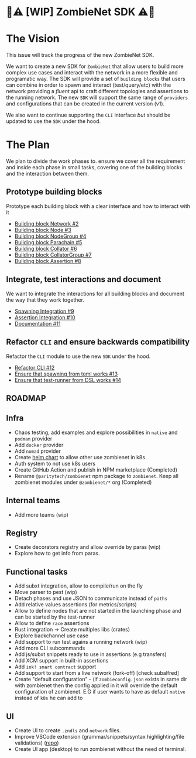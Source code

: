 # 🚧⚠️ [WIP] ZombieNet SDK  ⚠️🚧

# The Vision

This issue will track the progress of the new ZombieNet SDK.

We want to create a new SDK for `ZombieNet` that allow users to build more complex use cases and interact with the network in a more flexible and programatic way.
The SDK will provide a set of `building blocks` that users can combine in order to spawn and interact (test/query/etc) with the network providing a *fluent* api to craft different topologies and assertions to the running network. The new `SDK` will support the same range of `providers` and configurations that can be created in the current version (v1).

We also want to continue supporting the `CLI` interface *but* should be updated to use the `SDK` under the hood.

# The Plan

We plan to divide the work phases to. ensure we cover all the requirement and inside each phase in small tasks, covering one of the building blocks and the interaction between them. 

## Prototype building blocks

Prototype each building block with a clear interface and how to interact with it
- [Building block Network #2](https://github.com/paritytech/zombienet-sdk/issues/2)
- [Building block Node #3](https://github.com/paritytech/zombienet-sdk/issues/3)
- [Building block NodeGroup #4](https://github.com/paritytech/zombienet-sdk/issues/4)
- [Building block Parachain #5](https://github.com/paritytech/zombienet-sdk/issues/5)
- [Building block Collator #6](https://github.com/paritytech/zombienet-sdk/issues/6)
- [Building block CollatorGroup #7](https://github.com/paritytech/zombienet-sdk/issues/7)
- [Building block Assertion #8](https://github.com/paritytech/zombienet-sdk/issues/8)

## Integrate, test interactions and document

We want to integrate the interactions for all building blocks and document the way that they work together.

- [Spawning Integration #9](https://github.com/paritytech/zombienet-sdk/issues/9)
- [Assertion Integration #10](https://github.com/paritytech/zombienet-sdk/issues/10)
- [Documentation #11](https://github.com/paritytech/zombienet-sdk/issues/11)

## Refactor `CLI` and ensure backwards compatibility

Refactor the `CLI` module to use the new `SDK` under the hood.

- [Refactor CLI #12](https://github.com/paritytech/zombienet-sdk/issues/12)
- [Ensure that spawning from toml works #13](https://github.com/paritytech/zombienet-sdk/issues/13)
- [Ensure that test-runner from DSL works #14](https://github.com/paritytech/zombienet-sdk/issues/14)

## ROADMAP

## Infra
- Chaos testing, add examples and explore possibilities in `native` and `podman` provider
- Add `docker` provider
- Add `nomad` provider
- Create [helm chart](https://helm.sh/docs/topics/charts/) to allow other use zombienet in k8s
- Auth system to not use k8s users
- Create GitHub Action and publish in NPM marketplace (Completed)
- Rename `@paritytech/zombienet` npm package to `zombienet`. Keep all zombienet modules under `@zombienet/*` org (Completed)

## Internal teams
- Add more teams (wip)

## Registry
- Create decorators registry and allow override by paras (wip)
- Explore how to get info from paras.

## Functional tasks
- Add subxt integration, allow to compile/run on the fly
- Move parser to pest (wip)
- Detach phases and use JSON to communicate instead of `paths`
- Add relative values assertions (for metrics/scripts)
- Allow to define nodes that are not started in the launching phase and can be started by the test-runner
- Allow to define `race` assertions
- Rust integration -> Create multiples libs (crates)
- Explore backchannel use case
- Add support to run test agains a running network (wip)
- Add more CLI subcommands
- Add js/subxt snippets ready to use in assertions (e.g transfers)
- Add XCM support in built-in assertions
- Add `ink! smart contract` support
- Add support to start from a live network (fork-off) [check subalfred]
- Create "default configuration" - (if `zombieconfig.json` exists in same dir with zombienet then the config applied in it will override the default configuration of zombienet.  E.G if user wants to have as default `native` instead of `k8s` he can add  to 

## UI
- Create UI to create `.zndls` and `network` files.
- Improve VSCode extension (grammar/snippets/syntax highlighting/file validations) ([repo](https://github.com/paritytech/zombienet-vscode-extension))
- Create UI app (desktop) to run zombienet without the need of terminal.
